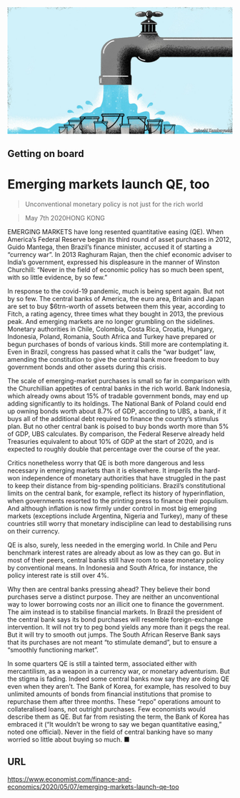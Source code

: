![](./images/20200509_FND002_0.jpg)

## Getting on board

# Emerging markets launch QE, too

> Unconventional monetary policy is not just for the rich world

> May 7th 2020HONG KONG

EMERGING MARKETS have long resented quantitative easing (QE). When America’s Federal Reserve began its third round of asset purchases in 2012, Guido Mantega, then Brazil’s finance minister, accused it of starting a “currency war”. In 2013 Raghuram Rajan, then the chief economic adviser to India’s government, expressed his displeasure in the manner of Winston Churchill: “Never in the field of economic policy has so much been spent, with so little evidence, by so few.”

In response to the covid-19 pandemic, much is being spent again. But not by so few. The central banks of America, the euro area, Britain and Japan are set to buy $6trn-worth of assets between them this year, according to Fitch, a rating agency, three times what they bought in 2013, the previous peak. And emerging markets are no longer grumbling on the sidelines. Monetary authorities in Chile, Colombia, Costa Rica, Croatia, Hungary, Indonesia, Poland, Romania, South Africa and Turkey have prepared or begun purchases of bonds of various kinds. Still more are contemplating it. Even in Brazil, congress has passed what it calls the “war budget” law, amending the constitution to give the central bank more freedom to buy government bonds and other assets during this crisis.

The scale of emerging-market purchases is small so far in comparison with the Churchillian appetites of central banks in the rich world. Bank Indonesia, which already owns about 15% of tradable government bonds, may end up adding significantly to its holdings. The National Bank of Poland could end up owning bonds worth about 8.7% of GDP, according to UBS, a bank, if it buys all of the additional debt required to finance the country’s stimulus plan. But no other central bank is poised to buy bonds worth more than 5% of GDP, UBS calculates. By comparison, the Federal Reserve already held Treasuries equivalent to about 10% of GDP at the start of 2020, and is expected to roughly double that percentage over the course of the year.

Critics nonetheless worry that QE is both more dangerous and less necessary in emerging markets than it is elsewhere. It imperils the hard-won independence of monetary authorities that have struggled in the past to keep their distance from big-spending politicians. Brazil’s constitutional limits on the central bank, for example, reflect its history of hyperinflation, when governments resorted to the printing press to finance their populism. And although inflation is now firmly under control in most big emerging markets (exceptions include Argentina, Nigeria and Turkey), many of these countries still worry that monetary indiscipline can lead to destabilising runs on their currency.

QE is also, surely, less needed in the emerging world. In Chile and Peru benchmark interest rates are already about as low as they can go. But in most of their peers, central banks still have room to ease monetary policy by conventional means. In Indonesia and South Africa, for instance, the policy interest rate is still over 4%.

Why then are central banks pressing ahead? They believe their bond purchases serve a distinct purpose. They are neither an unconventional way to lower borrowing costs nor an illicit one to finance the government. The aim instead is to stabilise financial markets. In Brazil the president of the central bank says its bond purchases will resemble foreign-exchange intervention. It will not try to peg bond yields any more than it pegs the real. But it will try to smooth out jumps. The South African Reserve Bank says that its purchases are not meant “to stimulate demand”, but to ensure a “smoothly functioning market”.

In some quarters QE is still a tainted term, associated either with mercantilism, as a weapon in a currency war, or monetary adventurism. But the stigma is fading. Indeed some central banks now say they are doing QE even when they aren’t. The Bank of Korea, for example, has resolved to buy unlimited amounts of bonds from financial institutions that promise to repurchase them after three months. These “repo” operations amount to collateralised loans, not outright purchases. Few economists would describe them as QE. But far from resisting the term, the Bank of Korea has embraced it (“It wouldn’t be wrong to say we began quantitative easing,” noted one official). Never in the field of central banking have so many worried so little about buying so much. ■

## URL

https://www.economist.com/finance-and-economics/2020/05/07/emerging-markets-launch-qe-too
